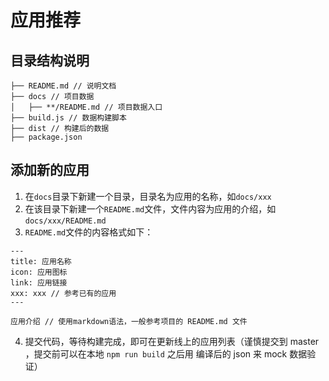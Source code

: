 # 应用推荐

## 目录结构说明

```
├── README.md // 说明文档
├── docs // 项目数据
│   ├── **/README.md // 项目数据入口
├── build.js // 数据构建脚本
├── dist // 构建后的数据
├── package.json
```

## 添加新的应用

1. 在`docs`目录下新建一个目录，目录名为应用的名称，如`docs/xxx`
2. 在该目录下新建一个`README.md`文件，文件内容为应用的介绍，如`docs/xxx/README.md`
3. `README.md`文件的内容格式如下：

```
---
title: 应用名称
icon: 应用图标
link: 应用链接
xxx: xxx // 参考已有的应用
---

应用介绍 // 使用markdown语法，一般参考项目的 README.md 文件
```

4. 提交代码，等待构建完成，即可在更新线上的应用列表（谨慎提交到 master ，提交前可以在本地 `npm run build` 之后用 编译后的 json 来 mock 数据验证）